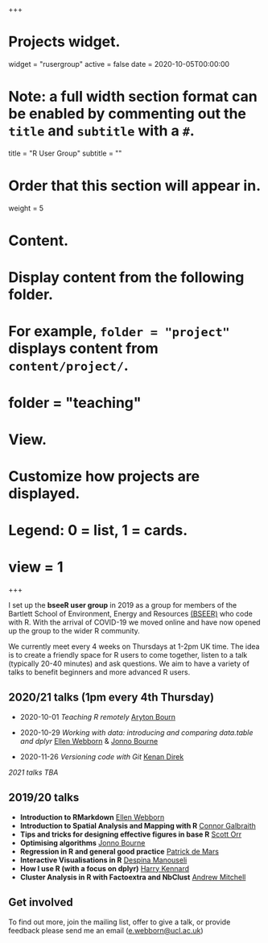 +++
# Projects widget.
widget = "rusergroup"
active = false
date = 2020-10-05T00:00:00

# Note: a full width section format can be enabled by commenting out the `title` and `subtitle` with a `#`.
title = "R User Group"
subtitle = ""

# Order that this section will appear in.
weight = 5

# Content.
# Display content from the following folder.
# For example, `folder = "project"` displays content from `content/project/`.
# folder = "teaching"

# View.
# Customize how projects are displayed.
# Legend: 0 = list, 1 = cards.
# view = 1

+++

I set up the **bseeR user group** in 2019 as a group for members of the Bartlett School of Environment, Energy and Resources [(BSEER)](https://www.ucl.ac.uk/bartlett/bartlett-school-environment-energy-and-resources) who code with R. With the arrival of COVID-19 we moved online and have now opened up the group to the wider R community. 

We currently meet every 4 weeks on Thursdays at 1-2pm UK time. The idea is to create a friendly space for R users to come together, listen to a talk (typically 20-40 minutes) and ask questions. We aim to have a variety of talks to benefit beginners and more advanced R users. 


## 2020/21 talks (1pm every 4th Thursday)

-  2020-10-01
*Teaching R remotely*  [Aryton Bourn](https://www.linkedin.com/in/ayrton-bourn/?originalSubdomain=uk)

- 2020-10-29
*Working with data: introducing and comparing data.table and dplyr*  [Ellen Webborn](https://www.ellenwebborn.com) & [Jonno Bourne](https://www.ucl.ac.uk/bartlett/energy/people/mphilphd-students/jonathan-bourne)

- 2020-11-26
*Versioning code with Git*   [Kenan Direk](https://www.linkedin.com/in/kenan-direk/?originalSubdomain=uk)


*2021 talks TBA* 


## 2019/20 talks
 - **Introduction to RMarkdown** [Ellen Webborn](https://www.ellenwebborn.com)
 - **Introduction to Spatial Analysis and Mapping with R** [Connor Galbraith](https://www.linkedin.com/in/connorgalbraith/?originalSubdomain=uk)
 - **Tips and tricks for designing effective figures in base R** [Scott Orr](https://www.ucl.ac.uk/bartlett/heritage/people/scott-allan-orr)
 - **Optimising algorithms** [Jonno Bourne](https://www.ucl.ac.uk/bartlett/energy/people/mphilphd-students/jonathan-bourne)
 - **Regression in R and general good practice** [Patrick de Mars](https://www.ucl.ac.uk/bartlett/energy/people/mphilphd-students/patrick-de-mars)
 - **Interactive Visualisations in R** [Despina Manouseli](https://www.ucl.ac.uk/bartlett/energy/people/dr-despina-manouseli)
 - **How I use R (with a focus on dplyr)** [Harry Kennard](https://www.ucl.ac.uk/bartlett/energy/people/harry-kennard)
 - **Cluster Analysis in R with Factoextra and NbClust** [Andrew Mitchell](https://www.ucl.ac.uk/bartlett/environmental-design/andrew-mitchell)
 
 
## Get involved

To find out more, join the mailing list, offer to give a talk, or provide feedback please send me an email (e.webborn@ucl.ac.uk)
 
